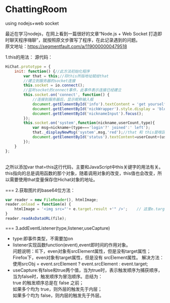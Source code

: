# ChattingRoom
using nodejs+web socket

最近在学习nodejs，在网上看到一篇很好的文章“Node.js + Web Socket 打造即时聊天程序嗨聊”，就按照原文步骤写了程序，在此记录遇到的问题。<br>
原文地址：https://segmentfault.com/a/1190000000479518


1.this的用法：
源代码：
```javascript
HiChat.prototype = {
    init: function() {//此方法初始化程序
        var that = this;//将this所指地址赋给that
        //建立到服务器的socket连接
        this.socket = io.connect();
        //监听socket的connect事件，此事件表示连接已经建立
        this.socket.on('connect', function() {
            //连接到服务器后，显示昵称输入框
            document.getElementById('info').textContent = 'get yourself a nickname :)';
            document.getElementById('nickWrapper').style.display = 'block';
            document.getElementById('nicknameInput').focus();
        });
        this.socket.on('system',function(nickname,userCount,type){
            var msg=nickname+(type==='login'?' joined':' left');
            that._displayNewMsg('system',msg,'red');//that 和 this是啥区别？此时this指向的对象为socket对象，而非Hichat原型对象。
            document.getElementById('status').textContent=userCount+(userCount>1?' users':' user')+' online';
        });
    }
};
```
<br>
之所以添加var that=this这行代码，主要和JavaScript中this关键字的用法有关。this指向的总是调用函数的那个对象，随着调用对象的改变，this值也会改变，所以需要使用that变量保存住Hichat对象的地址。

===
2.获取图片的base64位方法：<br>
```javascript
var reader = new FileReader(), htmlImage;
reader.onload = function(e) {
    htmlImage = '<img src="'+ e.target.result +'" />';    // 这里e.target.result就是base64编码
}
reader.readAsDataURL(file);
```

===
3.addEventListener(type,listener,useCapture)<br>
* type:即事件类型，不需要加on
* listener实现函数function(event),event即时间的作用对象。<br>
问题说明：IE下，even对象有srcElement属性，但是没有target属性；Firefox下，even对象有target属性，但是没有 srcElement属性。
解决方法：使用srcObj = event.srcElement ? event.srcElement : event.target;
* useCapture:有false和true两个值，当为true时，表示触发顺序为捕获顺序，当为false时，触发顺序为冒泡顺序。总结为：<br>
true 的触发顺序总是在 false 之前；<br>
如果多个均为 true，则外层的触发先于内层；<br>
如果多个均为 false，则内层的触发先于外层。<br>
 
